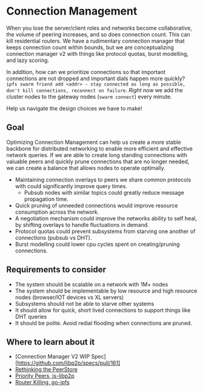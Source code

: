 # Connection Management

When you lose the server/client roles and networks become collaborative, the volume of peering increases, and so does connection count. This can kill residential routers. We have a rudimentary connection manager that keeps connection count within bounds, but we are conceptualizing connection manager v2 with things like protocol quotas, burst modelling, and lazy scoring.

In addition, how can we prioritize connections so that important connections are not dropped and important dials happen more quickly? `ipfs swarm friend add <addr> - stay connected as long as possible, don't kill connections, reconnect on failure`. _Right now_ we add the cluster nodes to the gateway nodes (`swarm connect`) every minute.

Help us navigate the design choices we have to make!

## Goal

Optimizing Connection Management can help us create a more stable backbone for distributed networking to enable more efficient and effective network queries. If we are able to create long standing connections with valuable peers and quickly prune connections that are no longer needed, we can create a balance that allows nodes to operate optimally.

- Maintaining connection overlays to peers we share common protocols with could significantly improve query times.
  - Pubsub nodes with similar topics could greatly reduce message propagation time.
- Quick pruning of unneeded connections would improve resource consumption across the network.
- A negotiation mechanism could improve the networks ability to self heal, by shifting overlays to handle fluctuations in demand.
- Protocol quotas could prevent subsystems from starving one another of connections (pubsub vs DHT).
- Burst modelling could lower cpu cycles spent on creating/pruning connections.

## Requirements to consider

- The system should be scalable on a network with 1M+ nodes
- The system should be implementable by low resource and high resource nodes (browser/IOT devices vs XL servers)
- Subsystems should not be able to starve other systems
- It should allow for quick, short lived connections to support things like DHT queries
- It should be polite. Avoid redial flooding when connections are pruned.

## Where to learn about it

- [Connection Manager V2 WIP Spec][https://github.com/libp2p/specs/pull/161]
- [Rethinking the PeerStore](https://github.com/libp2p/specs/issues/164)
- [Priority Peers, js-libp2p](https://github.com/libp2p/js-libp2p/issues/369)
- [Router Killing, go-ipfs](https://github.com/ipfs/go-ipfs/issues/3320)
